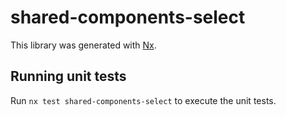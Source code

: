 # shared-components-select

This library was generated with [Nx](https://nx.dev).

## Running unit tests

Run `nx test shared-components-select` to execute the unit tests.

